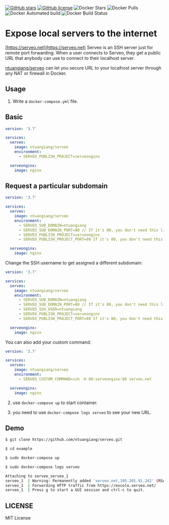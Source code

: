 [![GitHub stars](https://img.shields.io/github/stars/ntuangiang/serveo.svg)](https://github.com/ntuangiang/serveo/stargazers)
[![GitHub license](https://img.shields.io/github/license/ntuangiang/serveo.svg)](https://github.com/ntuangiang/serveo/blob/master/LICENSE)
![Docker Stars](https://img.shields.io/docker/stars/ntuangiang/serveo.svg)
![Docker Pulls](https://img.shields.io/docker/pulls/ntuangiang/serveo.svg)
![Docker Automated build](https://img.shields.io/docker/automated/ntuangiang/serveo.svg)
![Docker Build Status](https://img.shields.io/docker/build/ntuangiang/serveo.svg)

# Expose local servers to the internet

[https://serveo.net](https://serveo.net) Serveo is an SSH server just for remote port forwarding. When a user connects to Serveo, they get a public URL that anybody can use to connect to their localhost server. 

[ntuangiang/serveo](https://hub.docker.com/r/ntuangiang/serveo) can let you secure URL to your localhost server through any NAT or firewall in Docker.

## Usage
1. Write a `docker-compose.yml` file.

## Basic

```yml
version: '3.7'

services:
  serveo:
    image: ntuangiang/serveo
    environment:
      - SERVEO_PUBLISH_PROJECT=serveonginx

  serveonginx:
    image: nginx
```
## Request a particular subdomain

```yml
version: '3.7'

services:
  serveo:
    image: ntuangiang/serveo
    environment:
      - SERVEO_SUB_DOMAIN=ntuangiang
      - SERVEO_SUB_DOMAIN_PORT=80 // If it's 80, you don't need this line 
      - SERVEO_PUBLISH_PROJECT=serveonginx
      - SERVEO_PUBLISH_PROJECT_PORT=80 If it's 80, you don't need this line

  serveonginx:
    image: nginx
```

Change the SSH username to get assigned a different subdomain:

```yml
version: '3.7'

services:
  serveo:
    image: ntuangiang/serveo
    environment:
      - SERVEO_SUB_DOMAIN=ntuangiang
      - SERVEO_SUB_DOMAIN_PORT=80 // If it's 80, you don't need this line 
      - SERVEO_SSH_USER=ntuangiang
      - SERVEO_PUBLISH_PROJECT=serveonginx
      - SERVEO_PUBLISH_PROJECT_PORT=80 If it's 80, you don't need this line

  serveonginx:
    image: nginx
```

You can also add your custom command:

```yml
version: '3.7'

services:
  serveo:
    image: ntuangiang/serveo
    environment:
      - SERVEO_CUSTOM_COMMAND=ssh -R 80:serveonginx:80 serveo.net

  serveonginx:
    image: nginx
```

2. use `docker-compose up` to start container.

3. you need to use `docker-compose logs serveo` to see your new URL.

## Demo

```bash
$ git clone https://github.com/ntuangiang/serveo.git

$ cd example

$ sudo docker-compose up

$ sudo docker-compose logs serveo

Attaching to serveo_serveo_1
serveo_1  | Warning: Permanently added 'serveo.net,195.201.91.242' (RSA) to the list of known hosts.
serveo_1  | Forwarding HTTP traffic from https://excolo.serveo.net/
serveo_1  | Press g to start a GUI session and ctrl-c to quit.
```

## LICENSE

MIT License
